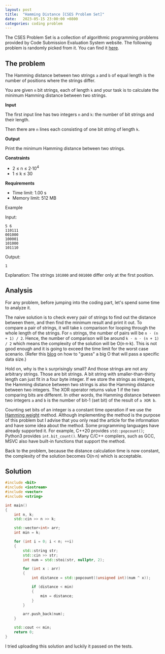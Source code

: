 ```yaml
---
layout: post
title:  "Hamming Distance [CSES Problem Set]"
date:   2023-05-15 23:00:00 +0800
categories: coding problem
--- 
```

The CSES Problem Set is a collection of algorithmic programming problems provided by Code Submission Evaluation System website. The following problem is randomly picked from it. You can find it [here][problem-source].

## The problem

The Hamming distance between two strings `a` and `b` of equal length is the number of positions where the strings differ.

You are given `n` bit strings, each of length `k` and your task is to calculate the minimum Hamming distance between two strings.

**Input**

The first input line has two integers `n` and `k`: the number of bit strings and their length.

Then there are `n` lines each consisting of one bit string of length `k`.

**Output**

Print the minimum Hamming distance between two strings.

**Constraints**

* 2 ≤ n ≤ 2⋅10<sup>4</sup>
* 1 ≤ k ≤ 30

**Requirements**

* Time limit: 1.00 s
* Memory limit: 512 MB

Example

Input:
```
5 6
110111
001000
100001
101000
101110
```

Output:
```
1
```

Explanation: The strings `101000` and `001000` differ only at the first position.

## Analysis

For any problem, before jumping into the coding part, let's spend some time to analyze it.

The naive solution is to check every pair of strings to find out the distance between them, and then find the minimum result and print it out. To compare a pair of strings, it will take `k` comparison for looping through the whole length of the strings. For `n` strings, the number of pairs will be `n ⋅ (n + 1) / 2`. Hence, the number of comparison will be around `k ⋅ n ⋅ (n + 1) / 2` which means the complexity of the solution will be O(n⋅n⋅k). This is not good enough and it is going to exceed the time limit for the worst case scenario. (Refer this [blog][codeforces-blog-guessing-algorithm] on how to "guess" a big O that will pass a specific data size.)

Hold on, why is the `k` surprisingly small? And those strings are not any arbitrary strings. Those are bit strings. A bit string with smaller-than-thirty length can just fit in a four byte integer. If we store the strings as integers, the Hamming distance between two strings is also the Hamming distance between two integers. The XOR operator returns value 1 if the two comparing bits are different. In other words, the Hamming distance between two integers `a` and `b` is the number of bit-1 (set bit) of the result of `a XOR b`.

Counting set bits of an integer is a constant time operation if we use the [Hamming weight][hamming-weight-alg-wiki] method. Although implementing the method is the purpose of this problem but I advise that you only read the article for the information and have some idea about the method. Some programming languages have already supported it. For example, C++20 provides `std::popcount()`; Python3 provides `int.bit_count()`. Many C/C++ compilers, such as GCC, MSVC also have built-in functions that support the method.

Back to the problem, because the distance calculation time is now constant, the complexity of the solution becomes O(n⋅n) which is acceptable.

## Solution

```cpp
#include <bit>
#include <iostream>
#include <vector>
#include <string>

int main()
{
    int n, k;
    std::cin >> n >> k;

    std::vector<int> arr;
    int min = k;

    for (int i = 0; i < n; ++i)
    {
        std::string str;
        std::cin >> str;
        int num = std::stoi(str, nullptr, 2);

        for (int x : arr)
        {
            int distance = std::popcount((unsigned int)(num ^ x));

            if (distance < min)
            {
                min = distance;
            }
        }

        arr.push_back(num);
    }

    std::cout << min;
    return 0;
}
```

I tried uploading this solution and luckily it passed on the tests.

[problem-source]: https://cses.fi/problemset/task/2136
[codeforces-blog-guessing-algorithm]: https://codeforces.com/blog/entry/21344
[hamming-weight-alg-wiki]: https://en.wikipedia.org/wiki/Hamming_weight
